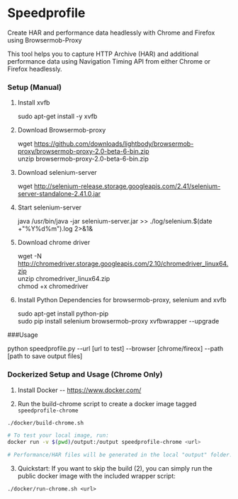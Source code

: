 # Speedprofile
Create HAR and performance data headlessly with Chrome and Firefox using Browsermob-Proxy

This tool helps you to capture HTTP Archive (HAR) and additional performance data using Navigation Timing API from either Chrome or Firefox headlessly.

### Setup (Manual)

1. Install xvfb

   sudo apt-get install -y xvfb
   
2. Download Browsermob-proxy

   wget https://github.com/downloads/lightbody/browsermob-proxy/browsermob-proxy-2.0-beta-6-bin.zip  
   unzip browsermob-proxy-2.0-beta-6-bin.zip

3. Download selenium-server

   wget http://selenium-release.storage.googleapis.com/2.41/selenium-server-standalone-2.41.0.jar
 
4. Start selenium-server

   java /usr/bin/java -jar selenium-server.jar >> ./log/selenium.$(date +"%Y%d%m").log 2>&1&
 
5. Download chrome driver
   
   wget -N http://chromedriver.storage.googleapis.com/2.10/chromedriver_linux64.zip  
   unzip chromedriver_linux64.zip  
   chmod +x chromedriver

6. Install Python Dependencies for browsermob-proxy, selenium and xvfb

   sudo apt-get install python-pip  
   sudo pip install selenium browsermob-proxy xvfbwrapper --upgrade  

###Usage

python speedprofile.py --url [url to test] --browser [chrome/fireox] --path [path to save output files]


### Dockerized Setup and Usage (Chrome Only)

1. Install Docker -- https://www.docker.com/

2. Run the build-chrome script to create a docker image tagged `speedprofile-chrome`

```sh
./docker/build-chrome.sh

# To test your local image, run:
docker run -v $(pwd)/output:/output speedprofile-chrome <url>

# Performance/HAR files will be generated in the local "output" folder.
```

3. Quickstart: If you want to skip the build (2), you can simply run the public docker image with the included wrapper script:

```
./docker/run-chrome.sh <url>
```
